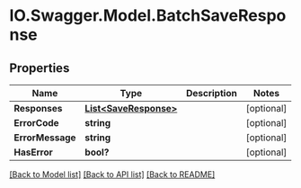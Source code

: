 # IO.Swagger.Model.BatchSaveResponse
## Properties

Name | Type | Description | Notes
------------ | ------------- | ------------- | -------------
**Responses** | [**List&lt;SaveResponse&gt;**](SaveResponse.md) |  | [optional] 
**ErrorCode** | **string** |  | [optional] 
**ErrorMessage** | **string** |  | [optional] 
**HasError** | **bool?** |  | [optional] 

[[Back to Model list]](../README.md#documentation-for-models) [[Back to API list]](../README.md#documentation-for-api-endpoints) [[Back to README]](../README.md)


